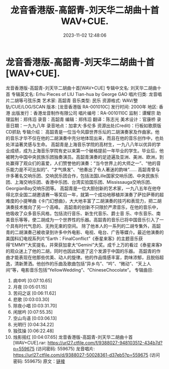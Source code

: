 ﻿---
title: 龙音香港版-高韶青-刘天华二胡曲十首WAV+CUE.
date: 2023-11-02 12:48:06
categories: 古典音乐、新世纪、纯音雅乐
tags: 纯音雅乐
---
# 龙音香港版-高韶青-刘天华二胡曲十首[WAV+CUE].

龙音香港版-高韶青-刘天华二胡曲十首[WAV+CUE]
专辑中文名: 刘天华二胡曲十首
专辑英文名: Erhu Pieces of LIU Tian-hua by George GAO
唱片归类: 龙音唱片二胡等弓弦乐类
艺术家: 高韶青
音乐类型: 民乐
资源格式: WAV/整轨/CUE/LOG/SCAN
版本: [龙音香港版 RA-001010C]
发行时间: 2000年
地区: 香港
出版发行：香港龙音制作有限公司
唱片编号：RA-0010110C
监制：谭耀宗
助理监制：郑伟滔
录音：高韶青
编辑：郑伟滔
翻译：陈志光
美术设计：官康桥
录音日期：一九九八年
录音地点：加拿大·多伦多
资源出处(Credit)：行板如歌原版CD抓轨
专辑介绍：
高韶青是一位当今风靡世界乐坛的二胡演奏家及作曲家。他的音乐才华不仅在他的二胡演奏中充分地体现出来，而且在他的音乐创作中，也处处洋溢著灵感与生命。
高韶青是上海音乐学院的高材生，一九八八年以优异的学业成绩，成为上海音乐学院有史以来第一个破格提前一年毕业的学生。毕业后，他被聘为中国中央民族乐团独奏演员。高韶青演奏的足迹遍及亚洲、美洲、欧洲，到处赢得了观众们的喜爱，人们赞誉他的演奏：“当今世界上的大师之一”、“他的音乐能力是不可比拟的”、“才气焕发”、“他奏出了令人著迷的韵味”……
高韶青曾与许多著名交响乐团、交响民乐团合作，包括法国Lille国家交响乐团、中央民族乐团、上海交响乐团、香港中乐团、台湾实验国乐团、Mississauga交响乐团、GeorgianBay交响乐团等。
高韶青是一位大胆创新的艺术家，一九八五年在他夺得北京全国二胡邀请赛一等奖后一年，就第一个成功地移植并演奏了萨拉萨蒂的超难度的小提琴曲《卡门幻想曲》，大大地丰富了二胡演奏的技巧和表现力，把二胡演奏技术推向了另一个高峰。
高韶青的创新不只限於严肃音乐，在他的音乐中，他吸收了众多音乐风格，包括流行音乐、新生代音乐、爵士音
乐、中东音乐、南美音乐等等，使二胡成为一个世界性的乐器。高韶青的音乐已将中国音乐引入了一个具有时代气息的、无拘无束的空间。
除了他本人的一系列的二胡专集外，高韶青的二胡演奏己被收录到许多中外电影、电视、电台、广告等媒介。最近他演奏的美国科幻电视系列片“Earth：FinalConflict”《泰星来客》的主题音乐获得“EMMY”大奖提名，并荣获加拿大“Gemini”大奖。成千上万的看过《泰星来客》的观众迷上了他的二胡，同时也因此知道了这个发源于中国的乐器。
高韶青的作曲才能表现在他那些优美、动人的旋律。他的作品情感丰富，韵味浓郁，且脱俗超逸，清新萧洒。他创作的乐曲及歌曲包括“异乡鸟”、“吟”、“微动”、“天上人间”等，电影音乐包括“YellowWedding”、“ChineseChocolate”。
专辑曲目:
01. 病中吟 [0:07:10.65]
02. 月夜 [0:05:01.15]
03. 苦闷之讴 [0:06:11.62]
04. 悲歌 [0:03:03.30]
05. 除夜小唱 [0:03:31.70]
06. 闲居吟 [0:07:55.35]
07. 空山鸟语 [0:03:06.13]
08. 光明行 [0:04:34.22]
09. 独弦操 [0:06:22.48]
10. 烛影摇红 [0:04:07.65]
龙音香港版-高韶青-刘天华二胡曲十首[WAV+CUE].rar: https://url27.ctfile.com/f/9388027-948103512-434b7d?p=559675
(访问密码: 559675)
龙音唱片: https://url27.ctfile.com/d/9388027-50028361-d37eb5?p=559675
(访问密码: 559675)
原文：[链接](https://blog.sina.com.cn/s/blog_1647c7e76010313po.html)
